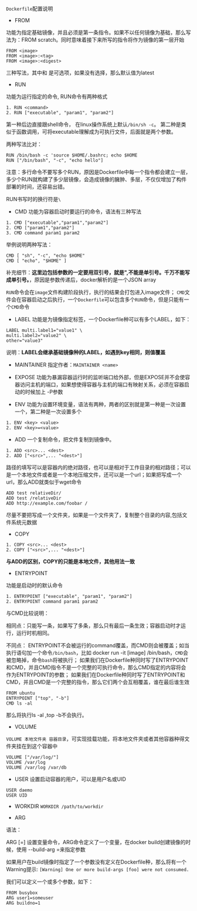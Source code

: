 `Dockerfile`配置说明

- FROM

功能为指定基础镜像，并且必须是第一条指令。如果不以任何镜像为基础，那么写法为：FROM scratch。同时意味着接下来所写的指令将作为镜像的第一层开始
```
FROM <image>
FROM <image>:<tag>
FROM <image>:<digest>
```
三种写法，其中<tag>和<digest> 是可选项，如果没有选择，那么默认值为latest

- RUN

功能为运行指定的命令, RUN命令有两种格式
```
1. RUN <command>
2. RUN ["executable", "param1", "param2"]
```
第一种后边直接跟shell命令， 在linux操作系统上默认`/bin/sh -c`。
第二种是类似于函数调用，可将executable理解成为可执行文件，后面就是两个参数。

两种写法比对：
```
RUN /bin/bash -c 'source $HOME/.bashrc; echo $HOME
RUN ["/bin/bash", "-c", "echo hello"]
```
注意：多行命令不要写多个RUN，原因是Dockerfile中每一个指令都会建立一层，多少个RUN就构建了多少层镜像，会造成镜像的臃肿、多层，不仅仅增加了构件部署的时间，还容易出错。

RUN书写时的换行符是`\`

- CMD
功能为容器启动时要运行的命令，语法有三种写法
```
1. CMD ["executable","param1","param2"]
2. CMD ["param1","param2"]
3. CMD command param1 param2
```
举例说明两种写法：
```
CMD [ "sh", "-c", "echo $HOME"
CMD [ "echo", "$HOME" ]
```
补充细节：**这里边包括参数的一定要用双引号，就是",不能是单引号。千万不能写成单引号。**，原因是参数传递后，docker解析的是一个JSON array

`RUN`命令会在`image`文件构建阶段执行，执行的结果会打包进入image文件；
`CMD`文件会在容器启动之后执行，一个`Dockerfile`可以包含多个`RUN`命令，但是只能有一个`CMD`命令

- LABEL
功能是为镜像指定标签，一个Dockerfile种可以有多个LABEL，如下：
```
LABEL multi.label1="value1" \
multi.label2="value2" \
other="value3"
```
说明：**LABEL会继承基础镜像种的LABEL，如遇到key相同，则值覆盖**

- MAINTAINER
指定作者：`MAINTAINER <name>`

- EXPOSE
功能为暴漏容器运行时的监听端口给外部，但是EXPOSE并不会使容器访问主机的端口，如果想使得容器与主机的端口有映射关系，必须在容器启动的时候加上 -P参数

- ENV
功能为设置环境变量，语法有两种，两者的区别就是第一种是一次设置一个，第二种是一次设置多个
```
1. ENV <key> <value>
2. ENV <key>=<value>
```

- ADD
一个复制命令，把文件复制到镜像中。
```
1. ADD <src>... <dest>
2. ADD ["<src>",... "<dest>"]
```
<dest>路径的填写可以是容器内的绝对路径，也可以是相对于工作目录的相对路径；<src>可以是一个本地文件或者是一个本地压缩文件，还可以是一个url；如果把<src>写成一个url，那么ADD就类似于wget命令
```
ADD test relativeDir/
ADD test /relativeDir
ADD http://example.com/foobar /
```
尽量不要把<scr>写成一个文件夹，如果<src>是一个文件夹了，复制整个目录的内容,包括文件系统元数据



- COPY
```
1. COPY <src>... <dest>
2. COPY ["<src>",... "<dest>"]
```
**与ADD的区别，COPY的<src>只能是本地文件，其他用法一致**


- ENTRYPOINT

功能是启动时的默认命令
```
1. ENTRYPOINT ["executable", "param1", "param2"]
2. ENTRYPOINT command param1 param2
```

与CMD比较说明：

相同点：只能写一条，如果写了多条，那么只有最后一条生效；容器启动时才运行，运行时机相同。

不同点：
ENTRYPOINT不会被运行的command覆盖，而CMD则会被覆盖；如当执行语句加一个命令`/bin/bash`，比如 docker run -it [image] /bin/bash，`CMD`会被忽略掉，命令`bash`将被执行；
如果我们在Dockerfile种同时写了ENTRYPOINT和CMD，并且CMD指令不是一个完整的可执行命令，那么CMD指定的内容将会作为ENTRYPOINT的参数；
如果我们在Dockerfile种同时写了ENTRYPOINT和CMD，并且CMD是一个完整的指令，那么它们两个会互相覆盖，谁在最后谁生效

```
FROM ubuntu
ENTRYPOINT ["top", "-b"]
CMD ls -al
```
那么将执行ls -al ,top -b不会执行。


- VOLUME

`VOLUME 本地文件夹 容器目录`，可实现挂载功能，将本地文件夹或者其他容器种得文件夹挂在到这个容器中
```
VOLUME ["/var/log/"]
VOLUME /var/log
VOLUME /var/log /var/db
```

- USER
设置启动容器的用户，可以是用户名或UID
```
USER daemo
USER UID
```


- WORKDIR
`WORKDIR /path/to/workdir`


- ARG

语法：

ARG <name>[=<default value>]
设置变量命令，ARG命令定义了一个变量，在docker build创建镜像的时候，使用 --build-arg <varname>=<value>来指定参数

如果用户在build镜像时指定了一个参数没有定义在Dockerfile种，那么将有一个Warning提示: `[Warning] One or more build-args [foo] were not consumed.`

我们可以定义一个或多个参数，如下：
```
FROM busybox
ARG user1=someuser
ARG buildno=1
```
